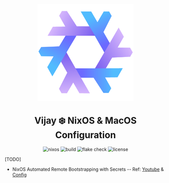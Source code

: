 <div align="center"><img src="https://raw.githubusercontent.com/TheMaxMur/NixOS-Configuration/master/assets/nixos-logo.png" width="300px"></div>
<h1 align="center">Vijay ❄️ NixOS & MacOS Configuration</h1>

<div align="center">

![nixos](https://img.shields.io/badge/NixOS-unstable-blue.svg?style=flat&logo=nixos&logoColor=CAD3F5&colorA=24273A&colorB=8aadf4)
![build](https://img.shields.io/github/actions/workflow/status/vijayakumarravi/nix-config/daily-build.yaml?style=flat&logo=nixos&logoColor=CAD3F5&colorA=24273A&colorB=4bdba4)
![flake check](https://img.shields.io/static/v1?label=Nix%20Flake&message=Check&style=flat&logo=nixos&colorA=24273A&colorB=9173ff&logoColor=CAD3F5)
![license](https://img.shields.io/static/v1.svg?style=flat&label=License&message=Unlicense&colorA=24273A&colorB=91d7e3&logo=unlicense&logoColor=91d7e3&)

</div>

[TODO]

- NixOS Automated Remote Bootstrapping with Secrets -- Ref: [Youtube](https://www.youtube.com/watch?v=4snnV3hdz7g&t=0s) & [Config](https://github.com/EmergentMind/nix-config/blob/dev/scripts/bootstrap-nixos.sh)
